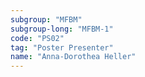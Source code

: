 ```yaml
---
subgroup: "MFBM"
subgroup-long: "MFBM-1"
code: "PS02"
tag: "Poster Presenter"
name: "Anna-Dorothea Heller"
---
```

